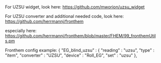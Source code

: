 For UZSU widget, look here: https://github.com/mworion/uzsu_widget

For UZSU converter and additional needed code, look here: https://github.com/herrmannj/fronthem

especially here: https://github.com/herrmannj/fronthem/blob/master/FHEM/99_fronthemUtils.pm

Fronthem config example:
      {
      "EG_blind_uzsu" : {
         "reading" : "uzsu",
         "type" : "item",
         "converter" : "UZSU",
         "device" : "Roll_EG",
         "set" : "uzsu"
      },
